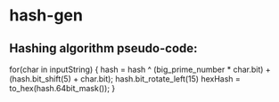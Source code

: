# hash-gen

## Hashing algorithm pseudo-code:

for(char in inputString) {
    hash = hash ^ (big_prime_number * char.bit) + (hash.bit_shift(5) + char.bit);
    hash.bit_rotate_left(15)
    hexHash = to_hex(hash.64bit_mask());
}
